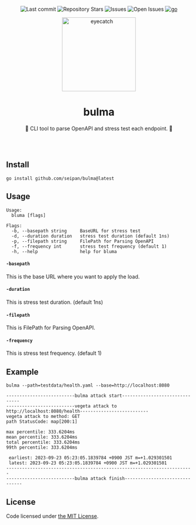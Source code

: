 <div align="center">

![Last commit](https://img.shields.io/github/last-commit/seipan/bluma?style=flat-square)
![Repository Stars](https://img.shields.io/github/stars/seipan/bluma?style=flat-square)
![Issues](https://img.shields.io/github/issues/seipan/bluma?style=flat-square)
![Open Issues](https://img.shields.io/github/issues-raw/seipan/bluma?style=flat-square)
[![go](https://github.com/seipan/loghook/actions/workflows/go.yml/badge.svg)](https://github.com/seipan/loghook/actions/workflows/go.yml)

<img src="https://i.pinimg.com/736x/7d/5e/0d/7d5e0d8cea452fe918e26f1eb14ea87b.jpg" alt="eyecatch" height="200">

# bulma

 :punch: CLI tool to parse OpenAPI and stress test each endpoint. :punch:

<br>
<br>


</div>

## Install
```
go install github.com/seipan/bulma@latest
```

## Usage
```
Usage:
  bluma [flags]

Flags:
  -b, --basepath string     BaseURL for stress test
  -d, --duration duration   stress test duration (default 1ns)
  -p, --filepath string     FilePath for Parsing OpenAPI
  -f, --frequency int       stress test frequency (default 1)
  -h, --help                help for bluma
```

#### `-basepath`

This is the base URL where you want to apply the load.

#### `-duration`

This is stress test duration. (default 1ns)

#### `-filepath`

This is FilePath for Parsing OpenAPI.

#### `-frequency`

This is  stress test frequency. (default 1)

## Example
```
bulma --path=testdata/health.yaml --base=http://localhost:8080
```

```
--------------------------bulma attack start-------------------------------
--------------------------vegeta attack to http://localhost:8080/health--------------------------
vegeta attack to method: GET
path StatusCode: map[200:1]

max percentile: 333.6204ms
mean percentile: 333.6204ms
total percentile: 333.6204ms
99th percentile: 333.6204ms

 earliest: 2023-09-23 05:23:05.1839784 +0900 JST m=+1.029301501
 latest: 2023-09-23 05:23:05.1839784 +0900 JST m=+1.029301501
-----------------------------------------------------------------------
--------------------------bulma attack finish-------------------------------
```

## License
Code licensed under 
[the MIT License](https://github.com/seipan/bulma/blob/main/LICENSE).
